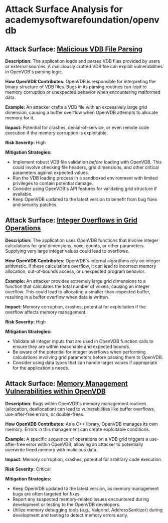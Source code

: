 # Attack Surface Analysis for academysoftwarefoundation/openvdb

## Attack Surface: [Malicious VDB File Parsing](./attack_surfaces/malicious_vdb_file_parsing.md)

**Description:**  The application loads and parses VDB files provided by users or external sources. A maliciously crafted VDB file can exploit vulnerabilities in OpenVDB's parsing logic.

**How OpenVDB Contributes:** OpenVDB is responsible for interpreting the binary structure of VDB files. Bugs in its parsing routines can lead to memory corruption or unexpected behavior when encountering malformed data.

**Example:** An attacker crafts a VDB file with an excessively large grid dimension, causing a buffer overflow when OpenVDB attempts to allocate memory for it.

**Impact:**  Potential for crashes, denial-of-service, or even remote code execution if the memory corruption is exploitable.

**Risk Severity:** High

**Mitigation Strategies:**
*   Implement robust VDB file validation *before* loading with OpenVDB. This could involve checking file headers, grid dimensions, and other critical parameters against expected values.
*   Run the VDB loading process in a sandboxed environment with limited privileges to contain potential damage.
*   Consider using OpenVDB's API features for validating grid structure if available.
*   Keep OpenVDB updated to the latest version to benefit from bug fixes and security patches.

## Attack Surface: [Integer Overflows in Grid Operations](./attack_surfaces/integer_overflows_in_grid_operations.md)

**Description:**  The application uses OpenVDB functions that involve integer calculations for grid dimensions, voxel counts, or other parameters. Supplying very large integer values could lead to overflows.

**How OpenVDB Contributes:** OpenVDB's internal algorithms rely on integer arithmetic. If these calculations overflow, it can lead to incorrect memory allocation, out-of-bounds access, or unexpected program behavior.

**Example:** An attacker provides extremely large grid dimensions to a function that calculates the total number of voxels, causing an integer overflow. This could lead to allocating a smaller-than-expected buffer, resulting in a buffer overflow when data is written.

**Impact:** Memory corruption, crashes, potential for exploitation if the overflow affects memory management.

**Risk Severity:** High

**Mitigation Strategies:**
*   Validate all integer inputs that are used in OpenVDB function calls to ensure they are within reasonable and expected bounds.
*   Be aware of the potential for integer overflows when performing calculations involving grid parameters before passing them to OpenVDB.
*   Consider using data types that can handle larger values if appropriate for the application's needs.

## Attack Surface: [Memory Management Vulnerabilities within OpenVDB](./attack_surfaces/memory_management_vulnerabilities_within_openvdb.md)

**Description:** Bugs within OpenVDB's memory management routines (allocation, deallocation) can lead to vulnerabilities like buffer overflows, use-after-free errors, or double-frees.

**How OpenVDB Contributes:** As a C++ library, OpenVDB manages its own memory. Errors in this management can create exploitable conditions.

**Example:** A specific sequence of operations on a VDB grid triggers a use-after-free error within OpenVDB, allowing an attacker to potentially overwrite freed memory with malicious data.

**Impact:**  Memory corruption, crashes, potential for arbitrary code execution.

**Risk Severity:** Critical

**Mitigation Strategies:**
*   Keep OpenVDB updated to the latest version, as memory management bugs are often targeted for fixes.
*   Report any suspected memory-related issues encountered during development or testing to the OpenVDB developers.
*   Utilize memory debugging tools (e.g., Valgrind, AddressSanitizer) during development and testing to detect memory errors early.

